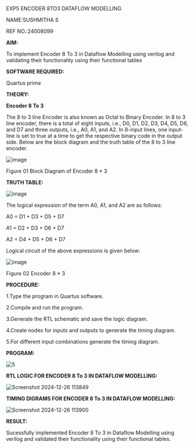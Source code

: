 EXP5  ENCODER 8TO3 DATAFLOW MODELLING

NAME:SUSHMITHA S

REF NO.:24008099

**AIM:**

To implement  Encoder 8 To 3 in Dataflow Modelling using verilog and validating their functionality using their functional tables

**SOFTWARE REQUIRED:** 

Quartus prime

**THEORY:**

**Encoder 8 To 3**

The 8 to 3 line Encoder is also known as Octal to Binary Encoder. In 8 to 3 line encoder, there is a total of eight inputs, i.e., D0, D1, D2, D3, D4, D5, D6, and D7 and three outputs, i.e., A0, A1, and A2. In 8-input lines, one input-line is set to true at a time to get the respective binary code in the output side. Below are the block diagram and the truth table of the 8 to 3 line encoder.

![image](https://github.com/naavaneetha/ENCODER8TO3DATAFLOW/assets/154305477/0bc242c1-eb9e-4c47-afe5-30428470efc3)

Figure 01  Block Diagram of Encoder 8 * 3

**TRUTH TABLE:**

![image](https://github.com/naavaneetha/ENCODER8TO3DATAFLOW/assets/154305477/35496b14-ae6e-4cd1-9abd-d6736b576575)

The logical expression of the term A0, A1, and A2 are as follows:

A0 = D1 + D3 + D5 + D7

A1 = D2 + D3 + D6 + D7

A2 = D4 + D5 + D6 + D7

Logical circuit of the above expressions is given below:

![image](https://github.com/naavaneetha/ENCODER8TO3DATAFLOW/assets/154305477/95acaee6-c873-4c75-89eb-ef09fb158053)

Figure 02  Encoder 8 * 3

**PROCEDURE:**

1.Type the program in Quartus software.

2.Compile and run the program.

3.Generate the RTL schematic and save the logic diagram.

4.Create nodes for inputs and outputs to generate the timing diagram.

5.For different input combinations generate the timing diagram.

**PROGRAM:**

![5](https://github.com/user-attachments/assets/08cad6c0-8e09-468a-946f-f772a96c4c36)




**RTL LOGIC FOR ENCODER 8 To 3 IN DATAFLOW MODELLING:**



![Screenshot 2024-12-26 113849](https://github.com/user-attachments/assets/0501069c-a041-459f-b1e0-42c13094057a)


**TIMING DIGRAMS FOR  ENCODER 8 To 3 IN DATAFLOW MODELLING:**


![Screenshot 2024-12-26 113900](https://github.com/user-attachments/assets/d5aeb561-38b8-470f-a95b-edf85d8a4ed0)


**RESULT:**

Sucessfully implemented Encoder 8 To 3 in Dataflow Modelling using verilog and validated their functionality using their functional tables.




